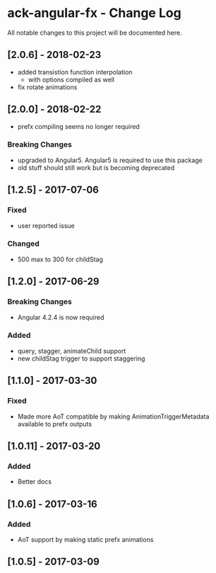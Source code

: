# ack-angular-fx - Change Log
All notable changes to this project will be documented here.

## [2.0.6] - 2018-02-23
- added transistion function interpolation
  - with options compiled as well
- fix rotate animations

## [2.0.0] - 2018-02-22
- prefx compiling seems no longer required
### Breaking Changes
- upgraded to Angular5. Angular5 is required to use this package
- old stuff should still work but is becoming deprecated

## [1.2.5] - 2017-07-06
### Fixed
- user reported issue
### Changed
- 500 max to 300 for childStag

## [1.2.0] - 2017-06-29
### Breaking Changes
- Angular 4.2.4 is now required
### Added
- query, stagger, animateChild support
- new childStag trigger to support staggering

## [1.1.0] - 2017-03-30
### Fixed
- Made more AoT compatible by making AnimationTriggerMetadata available to prefx outputs

## [1.0.11] - 2017-03-20
### Added
- Better docs

## [1.0.6] - 2017-03-16
### Added
- AoT support by making static prefx animations

## [1.0.5] - 2017-03-09
